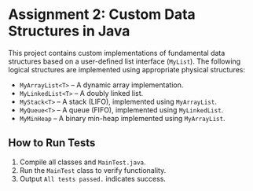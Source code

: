 # Assignment 2: Custom Data Structures in Java

This project contains custom implementations of fundamental data structures based on a user-defined list interface (`MyList`). The following logical structures are implemented using appropriate physical structures:

- `MyArrayList<T>` – A dynamic array implementation.
- `MyLinkedList<T>` – A doubly linked list.
- `MyStack<T>` – A stack (LIFO), implemented using `MyArrayList`.
- `MyQueue<T>` – A queue (FIFO), implemented using `MyLinkedList`.
- `MyMinHeap` – A binary min-heap implemented using `MyArrayList`.

## How to Run Tests

1. Compile all classes and `MainTest.java`.
2. Run the `MainTest` class to verify functionality.
3. Output `All tests passed.` indicates success.


